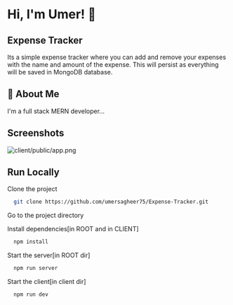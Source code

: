 # Hi, I'm Umer! 👋

## Expense Tracker

Its a simple expense tracker where you can add and remove your expenses with the name and amount of the expense. This will persist as everything will be saved in MongoDB database.

## 🚀 About Me

I'm a full stack MERN developer...

## Screenshots

![client/public/app.png](https://github.com/umersagheer75/Expense-Tracker/blob/main/Client/public/app.png)

## Run Locally

Clone the project

```bash
  git clone https://github.com/umersagheer75/Expense-Tracker.git
```

Go to the project directory

Install dependencies[in ROOT and in CLIENT]

```bash
  npm install
```

Start the server[in ROOT dir]

```bash
  npm run server
```

Start the client[in client dir]

```bash
  npm run dev
```
